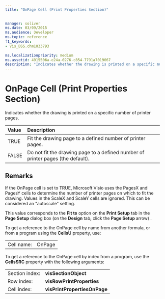 ```yaml
---
title: "OnPage Cell (Print Properties Section)"
 
 
manager: soliver
ms.date: 03/09/2015
ms.audience: Developer
ms.topic: reference
f1_keywords:
- Vis_DSS.chm1033793
 
ms.localizationpriority: medium
ms.assetid: 4015506a-e24a-0276-c854-7791a7019067
description: "Indicates whether the drawing is printed on a specific number of printer pages."
---
```


# OnPage Cell (Print Properties Section)

Indicates whether the drawing is printed on a specific number of printer pages. 
  
|**Value**|**Description**|
|:-----|:-----|
|TRUE  <br/> |Fit the drawing page to a defined number of printer pages. |
|FALSE  <br/> |Do not fit the drawing page to a defined number of printer pages (the default). |
   
## Remarks

If the OnPage cell is set to TRUE, Microsoft Visio uses the PagesX and PagesY cells to determine the number of printer pages on which to fit the drawing. Values in the ScaleX and ScaleY cells are ignored. This can be considered an "autoscale" setting.
  
This value corresponds to the **Fit to** option on the **Print Setup** tab in the **Page Setup** dialog box (on the **Design** tab, click the **Page Setup** arrow) . 
  
To get a reference to the OnPage cell by name from another formula, or from a program using the **CellsU** property, use: 
  
|||
|:-----|:-----|
|Cell name:  <br/> |OnPage  <br/> |
   
To get a reference to the OnPage cell by index from a program, use the **CellsSRC** property with the following arguments: 
  
|||
|:-----|:-----|
|Section index:  <br/> |**visSectionObject** <br/> |
|Row index:  <br/> |**visRowPrintProperties** <br/> |
|Cell index:  <br/> |**visPrintPropertiesOnPage** <br/> |
   

